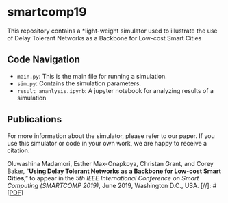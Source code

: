 # smartcomp19

This repository contains a *light-weight simulator used to illustrate the use of Delay Tolerant Networks as a Backbone for Low-cost Smart Cities


## Code Navigation

* `main.py`: This is the main file for running a simulation.
* `sim.py`: Contains the simulation parameters.
* `result_ananlysis.ipynb`: A jupyter notebook for analyzing results of a simulation


## Publications

For more information about the simulator, please refer to our paper. If you use this simulator or code in your own work, we are happy to receive a citation.

Oluwashina Madamori, Esther Max-Onapkoya, Christan Grant, and Corey Baker, “**Using Delay Tolerant Networks as a Backbone for Low-cost Smart Cities**,” to appear in the *5th IEEE International Conference on Smart Computing (SMARTCOMP 2019)*, June 2019, Washington D.C., USA. [//]: #[[PDF](https://arxiv.org/pdf/1708.02151.pdf)]



